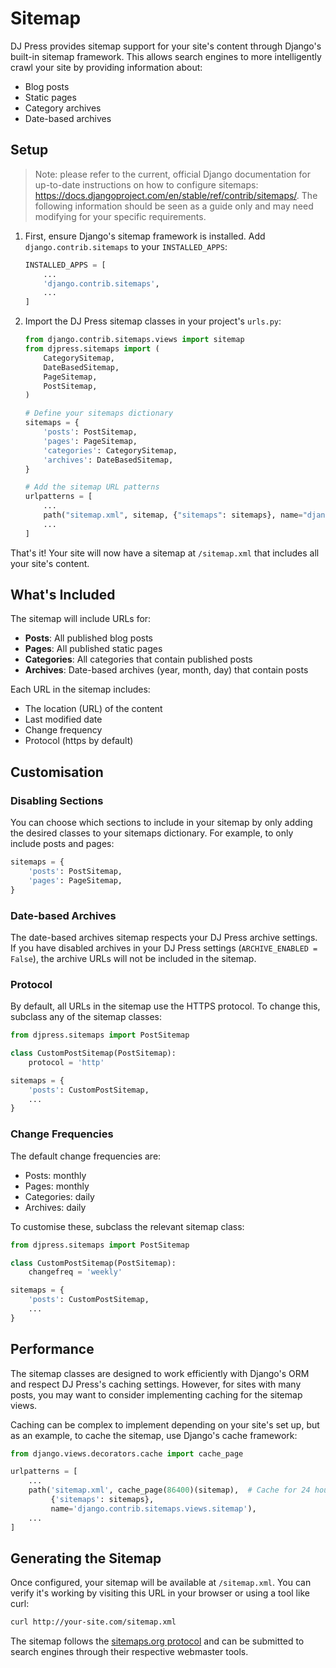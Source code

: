# Sitemap

DJ Press provides sitemap support for your site's content through Django's built-in sitemap framework. This allows search engines to more intelligently crawl your site by providing information about:

- Blog posts
- Static pages
- Category archives
- Date-based archives

## Setup

> Note: please refer to the current, official Django documentation for up-to-date instructions on how to configure sitemaps:
> <https://docs.djangoproject.com/en/stable/ref/contrib/sitemaps/>.
> The following information should be seen as a guide only and may need modifying for your specific requirements.

1. First, ensure Django's sitemap framework is installed. Add `django.contrib.sitemaps` to your `INSTALLED_APPS`:

    ```python
    INSTALLED_APPS = [
        ...
        'django.contrib.sitemaps',
        ...
    ]
    ```

2. Import the DJ Press sitemap classes in your project's `urls.py`:

    ```python
    from django.contrib.sitemaps.views import sitemap
    from djpress.sitemaps import (
        CategorySitemap,
        DateBasedSitemap,
        PageSitemap,
        PostSitemap,
    )

    # Define your sitemaps dictionary
    sitemaps = {
        'posts': PostSitemap,
        'pages': PageSitemap,
        'categories': CategorySitemap,
        'archives': DateBasedSitemap,
    }

    # Add the sitemap URL patterns
    urlpatterns = [
        ...
        path("sitemap.xml", sitemap, {"sitemaps": sitemaps}, name="django.contrib.sitemaps.views.sitemap"),
        ...
    ]
    ```

That's it! Your site will now have a sitemap at `/sitemap.xml` that includes all your site's content.

## What's Included

The sitemap will include URLs for:

- **Posts**: All published blog posts
- **Pages**: All published static pages
- **Categories**: All categories that contain published posts
- **Archives**: Date-based archives (year, month, day) that contain posts

Each URL in the sitemap includes:

- The location (URL) of the content
- Last modified date
- Change frequency
- Protocol (https by default)

## Customisation

### Disabling Sections

You can choose which sections to include in your sitemap by only adding the desired classes to your sitemaps dictionary. For example, to only include posts and pages:

```python
sitemaps = {
    'posts': PostSitemap,
    'pages': PageSitemap,
}
```

### Date-based Archives

The date-based archives sitemap respects your DJ Press archive settings. If you have disabled archives in your DJ Press settings (`ARCHIVE_ENABLED = False`), the archive URLs will not be included in the sitemap.

### Protocol

By default, all URLs in the sitemap use the HTTPS protocol. To change this, subclass any of the sitemap classes:

```python
from djpress.sitemaps import PostSitemap

class CustomPostSitemap(PostSitemap):
    protocol = 'http'

sitemaps = {
    'posts': CustomPostSitemap,
    ...
}
```

### Change Frequencies

The default change frequencies are:

- Posts: monthly
- Pages: monthly
- Categories: daily
- Archives: daily

To customise these, subclass the relevant sitemap class:

```python
from djpress.sitemaps import PostSitemap

class CustomPostSitemap(PostSitemap):
    changefreq = 'weekly'

sitemaps = {
    'posts': CustomPostSitemap,
    ...
}
```

## Performance

The sitemap classes are designed to work efficiently with Django's ORM and respect DJ Press's caching settings. However, for sites with many posts, you may want to consider implementing caching for the sitemap views.

Caching can be complex to implement depending on your site's set up, but as an example, to cache the sitemap, use Django's cache framework:

```python
from django.views.decorators.cache import cache_page

urlpatterns = [
    ...
    path('sitemap.xml', cache_page(86400)(sitemap),  # Cache for 24 hours
         {'sitemaps': sitemaps},
         name='django.contrib.sitemaps.views.sitemap'),
    ...
]
```

## Generating the Sitemap

Once configured, your sitemap will be available at `/sitemap.xml`. You can verify it's working by visiting this URL in your browser or using a tool like curl:

```bash
curl http://your-site.com/sitemap.xml
```

The sitemap follows the [sitemaps.org protocol](https://www.sitemaps.org/protocol.html) and can be submitted to search engines through their respective webmaster tools.
